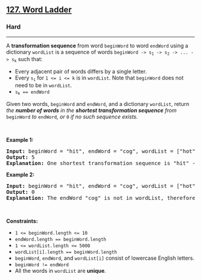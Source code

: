 <h2><a href="https://leetcode.com/problems/word-ladder/">127. Word Ladder</a></h2><h3>Hard</h3><hr><div style="user-select: auto;"><p style="user-select: auto;">A <strong style="user-select: auto;">transformation sequence</strong> from word <code style="user-select: auto;">beginWord</code> to word <code style="user-select: auto;">endWord</code> using a dictionary <code style="user-select: auto;">wordList</code> is a sequence of words <code style="user-select: auto;">beginWord -&gt; s<sub style="user-select: auto;">1</sub> -&gt; s<sub style="user-select: auto;">2</sub> -&gt; ... -&gt; s<sub style="user-select: auto;">k</sub></code> such that:</p>

<ul style="user-select: auto;">
	<li style="user-select: auto;">Every adjacent pair of words differs by a single letter.</li>
	<li style="user-select: auto;">Every <code style="user-select: auto;">s<sub style="user-select: auto;">i</sub></code> for <code style="user-select: auto;">1 &lt;= i &lt;= k</code> is in <code style="user-select: auto;">wordList</code>. Note that <code style="user-select: auto;">beginWord</code> does not need to be in <code style="user-select: auto;">wordList</code>.</li>
	<li style="user-select: auto;"><code style="user-select: auto;">s<sub style="user-select: auto;">k</sub> == endWord</code></li>
</ul>

<p style="user-select: auto;">Given two words, <code style="user-select: auto;">beginWord</code> and <code style="user-select: auto;">endWord</code>, and a dictionary <code style="user-select: auto;">wordList</code>, return <em style="user-select: auto;">the <strong style="user-select: auto;">number of words</strong> in the <strong style="user-select: auto;">shortest transformation sequence</strong> from</em> <code style="user-select: auto;">beginWord</code> <em style="user-select: auto;">to</em> <code style="user-select: auto;">endWord</code><em style="user-select: auto;">, or </em><code style="user-select: auto;">0</code><em style="user-select: auto;"> if no such sequence exists.</em></p>

<p style="user-select: auto;">&nbsp;</p>
<p style="user-select: auto;"><strong style="user-select: auto;">Example 1:</strong></p>

<pre style="position: relative; user-select: auto;"><strong style="user-select: auto;">Input:</strong> beginWord = "hit", endWord = "cog", wordList = ["hot","dot","dog","lot","log","cog"]
<strong style="user-select: auto;">Output:</strong> 5
<strong style="user-select: auto;">Explanation:</strong> One shortest transformation sequence is "hit" -&gt; "hot" -&gt; "dot" -&gt; "dog" -&gt; cog", which is 5 words long.
<div class="open_grepper_editor" title="Edit &amp; Save To Grepper" style="user-select: auto;"></div></pre>

<p style="user-select: auto;"><strong style="user-select: auto;">Example 2:</strong></p>

<pre style="position: relative; user-select: auto;"><strong style="user-select: auto;">Input:</strong> beginWord = "hit", endWord = "cog", wordList = ["hot","dot","dog","lot","log"]
<strong style="user-select: auto;">Output:</strong> 0
<strong style="user-select: auto;">Explanation:</strong> The endWord "cog" is not in wordList, therefore there is no valid transformation sequence.
<div class="open_grepper_editor" title="Edit &amp; Save To Grepper" style="user-select: auto;"></div></pre>

<p style="user-select: auto;">&nbsp;</p>
<p style="user-select: auto;"><strong style="user-select: auto;">Constraints:</strong></p>

<ul style="user-select: auto;">
	<li style="user-select: auto;"><code style="user-select: auto;">1 &lt;= beginWord.length &lt;= 10</code></li>
	<li style="user-select: auto;"><code style="user-select: auto;">endWord.length == beginWord.length</code></li>
	<li style="user-select: auto;"><code style="user-select: auto;">1 &lt;= wordList.length &lt;= 5000</code></li>
	<li style="user-select: auto;"><code style="user-select: auto;">wordList[i].length == beginWord.length</code></li>
	<li style="user-select: auto;"><code style="user-select: auto;">beginWord</code>, <code style="user-select: auto;">endWord</code>, and <code style="user-select: auto;">wordList[i]</code> consist of lowercase English letters.</li>
	<li style="user-select: auto;"><code style="user-select: auto;">beginWord != endWord</code></li>
	<li style="user-select: auto;">All the words in <code style="user-select: auto;">wordList</code> are <strong style="user-select: auto;">unique</strong>.</li>
</ul>
</div>